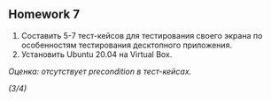 ## Homework 7

1. Составить 5-7 тест-кейсов для тестирования своего экрана по особенностям тестирования десктопного приложения.
2. Установить Ubuntu 20.04 на Virtual Box.

_Оценка: отсутствует precondition в тест-кейсах._

_(3/4)_